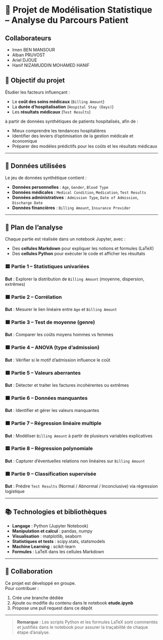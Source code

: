 # 🏥 Projet de Modélisation Statistique – Analyse du Parcours Patient

## Collaborateurs

- Imen BEN MANSOUR
- Alban PRUVOST
- Ariel DJOUE
- Hanif NIZAMUDDIN MOHAMED HANIF

## 🎯 Objectif du projet

Étudier les facteurs influençant :
- Le **coût des soins médicaux** (`Billing Amount`)
- La **durée d’hospitalisation** (`Hospital Stay (Days)`)
- Les **résultats médicaux** (`Test Results`)

à partir de données synthétiques de patients hospitalisés, afin de :
- Mieux comprendre les tendances hospitalières
- Identifier des leviers d’optimisation de la gestion médicale et économique
- Préparer des modèles prédictifs pour les coûts et les résultats médicaux

---

## 📁 Données utilisées

Le jeu de données synthétique contient :
- **Données personnelles** : `Age`, `Gender`, `Blood Type`
- **Données médicales** : `Medical Condition`, `Medication`, `Test Results`
- **Données administratives** : `Admission Type`, `Date of Admission`, `Discharge Date`
- **Données financières** : `Billing Amount`, `Insurance Provider`

---

## 🧪 Plan de l’analyse

Chaque partie est réalisée dans un notebook Jupyter, avec :
- Des **cellules Markdown** pour expliquer les notions et formules (LaTeX)
- Des **cellules Python** pour exécuter le code et afficher les résultats

### 🟨 Partie 1 – Statistiques univariées  
**But** : Explorer la distribution de `Billing Amount` (moyenne, dispersion, extrêmes)

### 🟩 Partie 2 – Corrélation  
**But** : Mesurer le lien linéaire entre `Age` et `Billing Amount`

### 🟦 Partie 3 – Test de moyenne (genre)  
**But** : Comparer les coûts moyens hommes vs femmes

### 🟪 Partie 4 – ANOVA (type d’admission)  
**But** : Vérifier si le motif d’admission influence le coût

### 🟥 Partie 5 – Valeurs aberrantes  
**But** : Détecter et traiter les factures incohérentes ou extrêmes

### 🟧 Partie 6 – Données manquantes  
**But** : Identifier et gérer les valeurs manquantes

### 🟫 Partie 7 – Régression linéaire multiple  
**But** : Modéliser `Billing Amount` à partir de plusieurs variables explicatives

### 🟨 Partie 8 – Régression polynomiale  
**But** : Capturer d’éventuelles relations non linéaires sur `Billing Amount`

### 🟩 Partie 9 – Classification supervisée  
**But** : Prédire `Test Results` (Normal / Abnormal / Inconclusive) via régression logistique

---

## 📚 Technologies et bibliothèques

- **Langage** : Python (Jupyter Notebook)  
- **Manipulation et calcul** : pandas, numpy  
- **Visualisation** : matplotlib, seaborn  
- **Statistiques et tests** : scipy.stats, statsmodels  
- **Machine Learning** : scikit-learn  
- **Formules** : LaTeX dans les cellules Markdown  

---

## 🤝 Collaboration

Ce projet est développé en groupe.  
Pour contribuer :
1. Crée une branche dédiée  
2. Ajoute ou modifie du contenu dans le notebook **etude.ipynb**  
3. Propose une pull request dans ce dépôt  

---

> **Remarque** : Les scripts Python et les formules LaTeX sont commentés et justifiés dans le notebook pour assurer la traçabilité de chaque étape d’analyse.  
